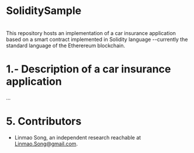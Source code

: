# SoliditySample
</br>
This repository hosts an implementation of 
a car insurance application based on a
smart contract implemented in Solidity
language --currently the standard language
of the Etherereum blockchain.

# 1.- Description of a car insurance application

...

# 5. Contributors

*  Linmao Song, an independent research reachable
   at Linmao.Song@gmail.com.
